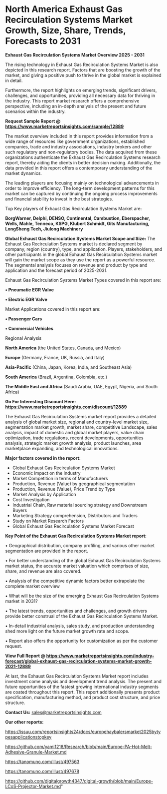  # North America Exhaust Gas Recirculation Systems Market Growth, Size, Share, Trends, Forecasts to 2031

<Strong> Exhaust Gas Recirculation Systems Market Overview 2025 - 2031</strong>

The rising technology in Exhaust Gas Recirculation Systems Market is also depicted in this research report. Factors that are boosting the growth of the market, and giving a positive push to thrive in the global market is explained in detail.

Furthermore, the report highlights on emerging trends, significant drivers, challenges, and opportunities, providing all necessary data for thriving in the industry. This report market research offers a comprehensive perspective, including an in-depth analysis of the present and future scenarios within the industry.

<strong>Request Sample Report @ <a href=https://www.marketreportsinsights.com/sample/12889>https://www.marketreportsinsights.com/sample/12889</a></strong>

The market overview included in this report provides information from a wide range of resources like government organizations, established companies, trade and industry associations, industry brokers and other such regulatory and non-regulatory bodies. The data acquired from these organizations authenticate the Exhaust Gas Recirculation Systems research report, thereby aiding the clients in better decision making. Additionally, the data provided in this report offers a contemporary understanding of the market dynamics.

The leading players are focusing mainly on technological advancements in order to improve efficiency. The long-term development patterns for this market can be captured by continuing the ongoing process improvements and financial stability to invest in the best strategies.

Top Key players of Exhaust Gas Recirculation Systems Market are:

<strong>BorgWarner, Delphi, DENSO, Continental, Cambustion, Eberspacher, Wells, Mahle, Tenneco, KSPG, Klubert Schmidt, Gits Manufacturing, LongSheng Tech, Jiulong Machinery</strong>

<strong><b>Global Exhaust Gas Recirculation Systems Market Scope and Size:</b></strong>
The Exhaust Gas Recirculation Systems market is declared segment by company, region (country), type, and application. Players, stakeholders, and other participants in the global Exhaust Gas Recirculation Systems market will gain the market scope as they use the report as a powerful resource. The segmental analysis focuses on revenue and product by type and application and the forecast period of 2025-2031.

Exhaust Gas Recirculation Systems Market Types covered in this report are:

<strong>• Pneumatic EGR Valve

• Electric EGR Valve</strong>

Market Applications covered in this report are:

<strong>• Passenger Cars

• Commercial Vehicles</strong> 

Regional Analysis

<strong>North America</strong> (the United States, Canada, and Mexico)

<strong>Europe</strong> (Germany, France, UK, Russia, and Italy)

<strong>Asia-Pacific</strong> (China, Japan, Korea, India, and Southeast Asia)

<strong>South America</strong> (Brazil, Argentina, Colombia, etc.)

<strong>The Middle East and Africa</strong> (Saudi Arabia, UAE, Egypt, Nigeria, and South Africa)

<strong>Go For Interesting Discount Here: <a href=https://www.marketreportsinsights.com/discount/12889>https://www.marketreportsinsights.com/discount/12889</a></strong>

The Exhaust Gas Recirculation Systems market report provides a detailed analysis of global market size, regional and country-level market size, segmentation market growth, market share, competitive Landscape, sales analysis, impact of domestic and global market players, value chain optimization, trade regulations, recent developments, opportunities analysis, strategic market growth analysis, product launches, area marketplace expanding, and technological innovations.

<strong><b>Major factors covered in the report:</b></strong>
<ul>
  <li>Global Exhaust Gas Recirculation Systems Market </li>
  <li>Economic Impact on the Industry</li>
  <li>Market Competition in terms of Manufacturers</li>
  <li>Production, Revenue (Value) by geographical segmentation</li>
  <li>Production, Revenue (Value), Price Trend by Type</li>
  <li>Market Analysis by Application</li>
  <li>Cost Investigation</li>
  <li>Industrial Chain, Raw material sourcing strategy and Downstream Buyers</li>
  <li>Marketing Strategy comprehension, Distributors and Traders</li>
  <li>Study on Market Research Factors</li>
  <li>Global Exhaust Gas Recirculation Systems Market Forecast</li>
</ul>

<strong><b>Key Point of the Exhaust Gas Recirculation Systems Market report:</b></strong>

• Geographical distribution, company profiling, and various other market segmentation are provided in the report.

• For better understanding of the global Exhaust Gas Recirculation Systems market status, the accurate market valuation which comprises of size, share, and revenue are also covered.

• Analysis of the competitive dynamic factors better extrapolate the complete market overview

• What will be the size of the emerging Exhaust Gas Recirculation Systems market in 2031?

• The latest trends, opportunities and challenges, and growth drivers provide better construal of the Exhaust Gas Recirculation Systems Market.

• In-detail industrial analysis, sales study, and production understanding shed more light on the future market growth rate and scope.

• Report also offers the opportunity for customization as per the customer request.

<strong><b>View Full Report @ <a href=https://www.marketreportsinsights.com/industry-forecast/global-exhaust-gas-recirculation-systems-market-growth-2021-12889>https://www.marketreportsinsights.com/industry-forecast/global-exhaust-gas-recirculation-systems-market-growth-2021-12889</a></b></strong>


At last, the Exhaust Gas Recirculation Systems Market report includes investment come analysis and development trend analysis. The present and future opportunities of the fastest growing international industry segments are coated throughout this report. This report additionally presents product specification, manufacturing method, and product cost structure, and price structure.

<strong>Contact Us:</strong>
sales@marketreportsinsights.com

<strong>Our other reports:</strong>

<a href=https://issuu.com/reportsinsights24/docs/europehaybalersmarket2025bytypesapplicationstopkey>https://issuu.com/reportsinsights24/docs/europehaybalersmarket2025bytypesapplicationstopkey</a>

<a href=https://github.com/yami1218/Research/blob/main/Europe-PA-Hot-Melt-Adhesive-Granule-Market.md>https://github.com/yami1218/Research/blob/main/Europe-PA-Hot-Melt-Adhesive-Granule-Market.md</a>

<a href=https://tanomuno.com/illust/497563>https://tanomuno.com/illust/497563</a>

<a href=https://tanomuno.com/illust/497678>https://tanomuno.com/illust/497678</a>

<a href=https://github.com/digitalgrowth4347/digital-growth/blob/main/Europe-LCoS-Projector-Market.md>https://github.com/digitalgrowth4347/digital-growth/blob/main/Europe-LCoS-Projector-Market.md</a>"
